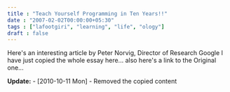 ```yaml
---
title : "Teach Yourself Programming in Ten Years!!"
date : "2007-02-02T00:00:00+05:30"
tags : ["lafootgiri", "learning", "life", "ology"]
draft : false
---
```


Here's an interesting article by Peter Norvig, Director of
Research Google I have just copied the whole essay here... also
here's a link to the Original one...

**Update:** - <span class="timestamp-wrapper"><span class="timestamp">[2010-10-11 Mon] </span></span> - Removed the copied content
